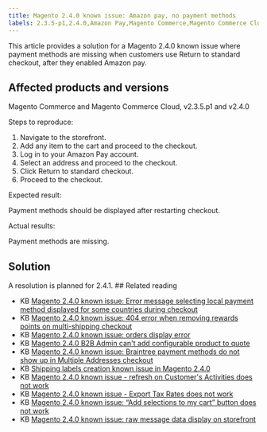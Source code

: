 ```yaml
---
title: Magento 2.4.0 known issue: Amazon pay, no payment methods 
labels: 2.3.5-p1,2.4.0,Amazon Pay,Magento Commerce,Magento Commerce Cloud,checkout,known issues,payment method,payments,troubleshooting
---
```


This article provides a solution for a Magento 2.4.0 known issue where payment methods are missing when customers use Return to standard checkout, after they enabled Amazon pay.

## Affected products and versions

 Magento Commerce and Magento Commerce Cloud, v2.3.5.p1 and v2.4.0

Steps to reproduce:  

1. Navigate to the storefront.
1. Add any item to the cart and proceed to the checkout.
1. Log in to your Amazon Pay account.
1. Select an address and proceed to the checkout.
1. Click Return to standard checkout. 
1. Proceed to the checkout.

Expected result:

Payment methods should be displayed after restarting checkout.

Actual results:

Payment methods are missing.

## Solution

A resolution is planned for 2.4.1. ## Related reading

* KB [Magento 2.4.0 known issue: Error message selecting local payment method displayed for some countries during checkout](https://support.magento.com/hc/en-us/articles/360047139331-Magento-2-4-0-known-issue-Error-message-selecting-local-payment-method-displayed-for-some-countries-during-checkout)
* KB [Magento 2.4.0 known issue: 404 error when removing rewards points on multi-shipping checkout](https://support.magento.com/hc/en-us/articles/360046920131-Magento-2-4-0-known-issue-404-error-when-removing-rewards-points-on-multi-shipping-checkout)
* KB [Magento 2.4.0 known issue: orders display error](https://support.magento.com/hc/en-us/articles/360046802271-Magento-2-4-0-known-issue-orders-display-error)
* KB [Magento 2.4.0 B2B Admin can't add configurable product to quote](https://support.magento.com/hc/en-us/articles/360046801971-Magento-2-4-0-known-issue-B2B-Admin-cannot-add-a-configurable-product-to-a-quote)
* KB [Magento 2.4.0 known issue: Braintree payment methods do not show up in Multiple Addresses checkout](https://support.magento.com/hc/en-us/articles/360046354992-Magento-2-4-0-known-issue-Braintree-payment-methods-do-not-show-up-in-Multiple-Addresses-checkout)
* KB [Shipping labels creation known issue in Magento 2.4.0](https://support.magento.com/hc/en-us/articles/360046750171-Shipping-labels-creation-known-issue-in-Magento-2-4-0)
* KB [Magento 2.4.0 known issue - refresh on Customer's Activities does not work](https://support.magento.com/hc/en-us/articles/360046091332-Magento-2-4-0-known-issue-refresh-on-Customer-s-Activities-does-not-work)
* KB [Magento 2.4.0 known issue - Export Tax Rates does not work](https://support.magento.com/hc/en-us/articles/360045850032-Magento-2-4-0-known-issue-Export-Tax-Rates-does-not-work-)
* KB [Magento 2.4.0 known issue: “Add selections to my cart” button does not work](https://support.magento.com/hc/en-us/articles/360045838312-Magento-2-4-0-known-issue-Add-selections-to-my-cart-button-does-not-work)
* KB [Magento 2.4.0 known issue: raw message data display on storefront](https://support.magento.com/hc/en-us/articles/360045804332-Magento-2-4-0-known-issue-raw-message-data-display-on-storefront)